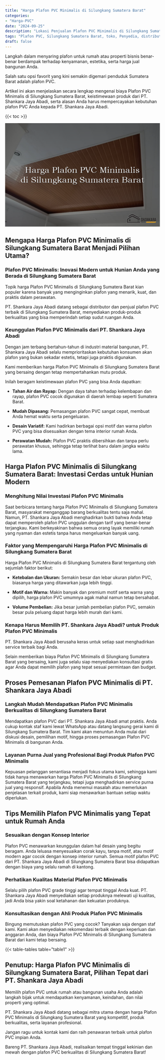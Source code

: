 ```yaml
---
title: "Harga Plafon PVC Minimalis di Silungkang Sumatera Barat"
categories: 
- "Harga-PVC"
date: "2024-09-25"
description: "Lokasi Penjualan Plafon PVC Minimalis di Silungkang Sumatera Barat bagi rumah, office, dan ritel. Panel berkualitas, beragam motif, warna modern, beserta layanan instalasi ditangani oleh teknisi ahli serta garansi resmi!|Servis penjualan Plafon PVC Minimalis di Silungkang Sumatera Barat untuk kebutuhan tempat tinggal, office, atau ritel, beserta material berkualitas dan pemasangan oleh tenaga ahli berpengalaman dan garansi resmi.|Solusi Plafon PVC Minimalis di Silungkang Sumatera Barat yang terbukti untuk tempat tinggal, kantor, dan gerai, bersama material terbaik dan penempatan ditangani oleh teknisi ahli dan jaminan resmi.|Distribusi Plafon PVC Minimalis di Silungkang Sumatera Barat untuk tempat tinggal, perkantoran, dan gerai, dengan panel terbaik dan instalasi dikerjakan oleh teknisi ahli, dilengkapi beserta jaminan resmi.}"
tags: "Plafon PVC, Silungkang Sumatera Barat, toko, Penyedia, distributor"
draft: false
---
```


Langkah dalam menyaring plafon untuk rumah atau properti bisnis benar-benar berdampak terhadap kenyamanan, estetika, serta harga jual bangunan Anda.

Salah satu opsi favorit yang kini semakin digemari penduduk Sumatera Barat adalah plafon PVC.

Artikel ini akan menjelaskan secara lengkap mengenai biaya Plafon PVC Minimalis di Silungkang Sumatera Barat, keistimewaan produk dari PT. Shankara Jaya Abadi, serta alasan Anda harus mempercayakan kebutuhan plafon PVC Anda kepada PT. Shankara Jaya Abadi.

{{< toc >}}

![Harga Plafon PVC Minimalis di Silungkang Sumatera Barat](/images/Harga-PVC/Harga-Plafon-PVC-Minimalis-di-Silungkang-Sumatera-Barat.png)


## Mengapa Harga Plafon PVC Minimalis di Silungkang Sumatera Barat Menjadi Pilihan Utama?

### Plafon PVC Minimalis: Inovasi Modern untuk Hunian Anda yang Berada di Silungkang Sumatera Barat

Topik harga Plafon PVC Minimalis di Silungkang Sumatera Barat kian populer karena banyak yang menginginkan plafon yang menarik, kuat, dan praktis dalam perawatan.

PT. Shankara Jaya Abadi datang sebagai distributor dan penjual plafon PVC terbaik di Silungkang Sumatera Barat, menyediakan produk-produk berkualitas yang bisa memperindah setiap sudut ruangan Anda.

### Keunggulan Plafon PVC Minimalis dari PT. Shankara Jaya Abadi

Dengan jam terbang bertahun-tahun di industri material bangunan, PT. Shankara Jaya Abadi selalu memprioritaskan kebutuhan konsumen akan plafon yang bukan sekadar estetis, tetapi juga praktis digunakan.

Kami memberikan harga Plafon PVC Minimalis di Silungkang Sumatera Barat yang bersaing dengan tetap mempertahankan mutu produk.

Inilah beragam keistimewaan plafon PVC yang bisa Anda dapatkan:

- **Tahan Air dan Rayap:** Dengan daya tahan terhadap kelembapan dan rayap, plafon PVC cocok digunakan di daerah lembap seperti Sumatera Barat.

- **Mudah Dipasang:** Pemasangan plafon PVC sangat cepat, membuat Anda hemat waktu serta pengeluaran.

- **Desain Variatif:** Kami hadirkan berbagai opsi motif dan warna plafon PVC yang bisa disesuaikan dengan tema interior rumah Anda.

- **Perawatan Mudah:** Plafon PVC praktis dibersihkan dan tanpa perlu perawatan khusus, sehingga tetap terlihat baru dalam jangka waktu lama.

## Harga Plafon PVC Minimalis di Silungkang Sumatera Barat: Investasi Cerdas untuk Hunian Modern

### Menghitung Nilai Investasi Plafon PVC Minimalis

Saat berbicara tentang harga Plafon PVC Minimalis di Silungkang Sumatera Barat, masyarakat menganggap barang berkualitas tentu saja mahal. Namun, PT. Shankara Jaya Abadi menghadirkan bukti bahwa Anda tetap dapat memperoleh plafon PVC unggulan dengan tarif yang benar-benar terjangkau. Kami berkeyakinan bahwa semua orang layak memiliki rumah yang nyaman dan estetis tanpa harus mengeluarkan banyak uang.

### Faktor yang Mempengaruhi Harga Plafon PVC Minimalis di Silungkang Sumatera Barat

Harga Plafon PVC Minimalis di Silungkang Sumatera Barat tergantung oleh sejumlah faktor berikut:

- **Ketebalan dan Ukuran:** Semakin besar dan lebar ukuran plafon PVC, biasanya harga yang ditawarkan juga lebih tinggi.

- **Motif dan Warna:** Makin banyak dan premium motif serta warna yang dipilih, harga plafon PVC umumnya agak mahal namun tetap bersahabat.

- **Volume Pembelian:** Jika besar jumlah pembelian plafon PVC, semakin besar pula peluang dapat harga lebih murah dari kami.

### Kenapa Harus Memilih PT. Shankara Jaya Abadi? untuk Produk Plafon PVC Minimalis

PT. Shankara Jaya Abadi berusaha keras untuk setiap saat menghadirkan service terbaik bagi Anda.

Selain memberikan biaya Plafon PVC Minimalis di Silungkang Sumatera Barat yang bersaing, kami juga selalu siap menyediakan konsultasi gratis agar Anda dapat memilih plafon yang tepat sesuai permintaan dan budget.

## Proses Pemesanan Plafon PVC Minimalis di PT. Shankara Jaya Abadi

### Langkah Mudah Mendapatkan Plafon PVC Minimalis Berkualitas di Silungkang Sumatera Barat

Mendapatkan plafon PVC dari PT. Shankara Jaya Abadi amat praktis. Anda cukup kontak staf kami lewat WhatsApp atau datang langsung gerai kami di Silungkang Sumatera Barat. Tim kami akan menuntun Anda mulai dari diskusi desain, pemilihan motif, hingga proses pemasangan Plafon PVC Minimalis di bangunan Anda.

### Layanan Purna Jual yang Profesional Bagi Produk Plafon PVC Minimalis

Kepuasan pelanggan senantiasa menjadi fokus utama kami, sehingga kami tidak hanya menawarkan harga Plafon PVC Minimalis di Silungkang Sumatera Barat yang terjangkau, tetapi juga menghadirkan service purna jual yang responsif. Apabila Anda menemui masalah atau memerlukan penjelasan terkait produk, kami siap menawarkan bantuan setiap waktu diperlukan.

## Tips Memilih Plafon PVC Minimalis yang Tepat untuk Rumah Anda

### Sesuaikan dengan Konsep Interior

Plafon PVC menawarkan keunggulan dalam hal desain yang begitu beragam. Anda leluasa menyesuaikan corak kayu, tanpa motif, atau motif modern agar cocok dengan konsep interior rumah. Semua motif plafon PVC dari PT. Shankara Jaya Abadi di Silungkang Sumatera Barat bisa didapatkan dengan biaya yang selalu ramah di kantong.

### Perhatikan Kualitas Material Plafon PVC Minimalis

Selalu pilih plafon PVC grade tinggi agar tempat tinggal Anda kuat. PT. Shankara Jaya Abadi menyediakan setiap produknya melewati uji kualitas, jadi Anda bisa yakin soal ketahanan dan kekuatan produknya.

### Konsultasikan dengan Ahli Produk Plafon PVC Minimalis

Bingung memutuskan plafon PVC yang cocok? Tanyakan saja dengan staf kami. Kami akan menyediakan rekomendasi terbaik dengan keperluan dan anggaran Anda, dan biaya Plafon PVC Minimalis di Silungkang Sumatera Barat dari kami tetap bersaing.

{{< table-tables table="table1" >}}

## Penutup: Harga Plafon PVC Minimalis di Silungkang Sumatera Barat, Pilihan Tepat dari PT. Shankara Jaya Abadi

Memilih plafon PVC untuk rumah atau bangunan usaha Anda adalah langkah bijak untuk mendapatkan kenyamanan, keindahan, dan nilai properti yang optimal.

PT. Shankara Jaya Abadi datang sebagai mitra utama dengan harga Plafon PVC Minimalis di Silungkang Sumatera Barat yang kompetitif, produk berkualitas, serta layanan profesional.

Jangan ragu untuk kontak kami dan raih penawaran terbaik untuk plafon PVC impian Anda.

Bareng PT. Shankara Jaya Abadi, realisaikan tempat tinggal kekinian dan mewah dengan plafon PVC berkualitas di Silungkang Sumatera Barat!